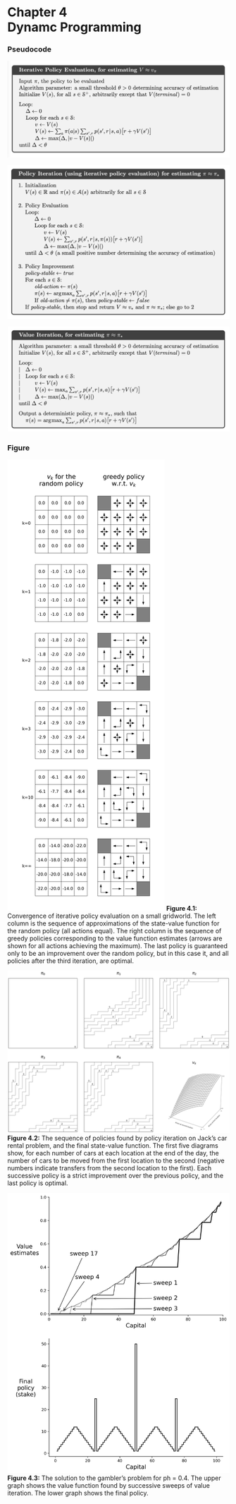 # Chapter 4<br>Dynamc Programming

### Pseudocode
![](chap4.1-iterative_policy_evaluation.png)

![](chap4.3-policy_iteration.png)

![](chap4.4-value_iteration.png)

### Figure
![](fig_4.1_policy_evaluation_on_gridworld_out-of-place.png)
**Figure 4.1:** Convergence of iterative policy evaluation on a small gridworld. The left column is the sequence of approximations of the state-value function for the random policy (all actions equal). The right column is the sequence of greedy policies corresponding to the value function estimates (arrows are shown for all actions achieving the maximum). The last policy is guaranteed only to be an improvement over the random policy, but in this case it, and all policies after the third iteration, are optimal.

![](fig_4.2_jacks_car_rental.png)
**Figure 4.2:** The sequence of policies found by policy iteration on Jack’s car rental problem, and the final state-value function. The first five diagrams show, for each number of cars at each location at the end of the day, the number of cars to be moved from the first location to the second (negative numbers indicate transfers from the second location to the first). Each successive policy is a strict improvement over the previous policy, and the last policy is optimal.

![](fig_4.3_gambler_problem.png)
**Figure 4.3:** The solution to the gambler’s problem for ph = 0.4. The upper graph shows the value function found by successive sweeps of value iteration. The lower graph shows the final policy.
